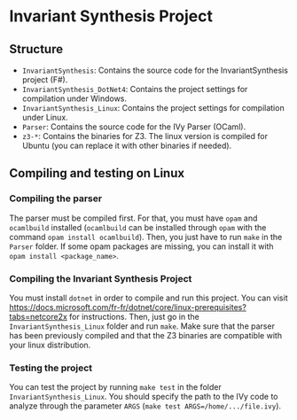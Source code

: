 # Invariant Synthesis Project

## Structure

  - ``InvariantSynthesis``: Contains the source code for the InvariantSynthesis project (F#).
  - ``InvariantSynthesis_DotNet4``: Contains the project settings for compilation under Windows.
  - ``InvariantSynthesis_Linux``: Contains the project settings for compilation under Linux.
  - ``Parser``: Contains the source code for the IVy Parser (OCaml).
  - ``z3-*``: Contains the binaries for Z3. The linux version is compiled for Ubuntu
  (you can replace it with other binaries if needed).

## Compiling and testing on Linux

### Compiling the parser

The parser must be compiled first. For that, you must have ``opam`` and ``ocamlbuild`` installed
(``ocamlbuild`` can be installed through ``opam`` with the command ``opam install ocamlbuild``).
Then, you just have to run ``make`` in the ``Parser`` folder. If some opam packages are missing,
you can install it with ``opam install <package_name>``.

### Compiling the Invariant Synthesis Project

You must install ``dotnet`` in order to compile and run this project.
You can visit https://docs.microsoft.com/fr-fr/dotnet/core/linux-prerequisites?tabs=netcore2x
for instructions.
Then, just go in the ``InvariantSynthesis_Linux`` folder and run ``make``.
Make sure that the parser has been previously compiled and that the Z3 binaries are compatible with your
linux distribution.

### Testing the project

You can test the project by running ``make test`` in the folder ``InvariantSynthesis_Linux``.
You should specify the path to the IVy code to analyze through the parameter ``ARGS``
(``make test ARGS=/home/.../file.ivy``).